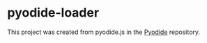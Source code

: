 # pyodide-loader

This project was created from pyodide.js in the [Pyodide](https://github.com/iodide-project/pyodide/) repository.
